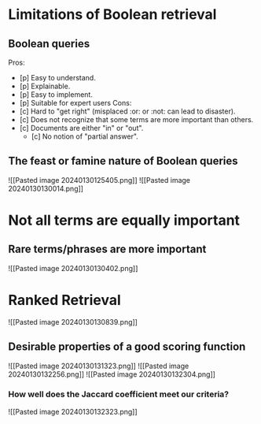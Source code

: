 # Limitations of Boolean retrieval
## Boolean queries
Pros:
- [p] Easy to understand.
- [p] Explainable.
- [p] Easy to implement.
- [p] Suitable for expert users
Cons:
- [c] Hard to "get right" (misplaced :or: or :not: can lead to disaster).
- [c] Does not recognize that some terms are more important than others.
- [c] Documents are either "in" or "out".
	- [c] No notion of "partial answer".

## The feast or famine nature of Boolean queries
![[Pasted image 20240130125405.png]]
![[Pasted image 20240130130014.png]]
# Not all terms are equally important
## Rare terms/phrases are more important
![[Pasted image 20240130130402.png]]
# Ranked Retrieval
![[Pasted image 20240130130839.png]]
## Desirable properties of a good scoring function
![[Pasted image 20240130131323.png]]
![[Pasted image 20240130132256.png]]
![[Pasted image 20240130132304.png]]
### How well does the Jaccard coefficient meet our criteria?
![[Pasted image 20240130132323.png]]
